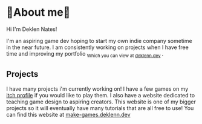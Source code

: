 # 🦞About me🦞
Hi I'm Deklen Nates!

I'm an aspiring game dev hoping to start my own indie company sometime in the near future. I am consistently working on projects when I have free time and improving my portfolio 	<sub> Which you can view at [deklenn.dev](https://deklenn.dev/) </sub>. 

## Projects
I have many projects i'm currently working on! I have a few games on my [itch profile](https://mrdizzy14.itch.io/) if you would like to play them. I also have a website dedicated to teaching game design to aspiring creators. This website is one of my bigger projects so it will eventually have many tutorials that are all free to use! You can find this website at [make-games.deklenn.dev]([make-games.deklenn.dev](https://make-games.deklenn.dev/))
